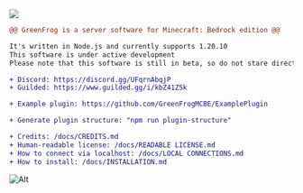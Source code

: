 <img src="https://cdn.discordapp.com/icons/1027320700022825030/18452bb7b7a051ca651b2c9b2c817846.webp?size=128">

```diff
@@ GreenFrog is a server software for Minecraft: Bedrock edition @@

It's written in Node.js and currently supports 1.20.10
This software is under active development
Please note that this software is still in beta, so do not stare directly at the bugs!

+ Discord: https://discord.gg/UFqrnAbqjP
+ Guilded: https://www.guilded.gg/i/kbZ41Z5k

+ Example plugin: https://github.com/GreenFrogMCBE/ExamplePlugin

+ Generate plugin structure: "npm run plugin-structure"

+ Credits: /docs/CREDITS.md
+ Human-readable license: /docs/READABLE LICENSE.md
+ How to connect via localhost: /docs/LOCAL CONNECTIONS.md
+ How to install: /docs/INSTALLATION.md
```

![Alt](https://repobeats.axiom.co/api/embed/ff82e6d76083a1934305e3b40714b01604df4e92.svg "Repobeats analytics image")
